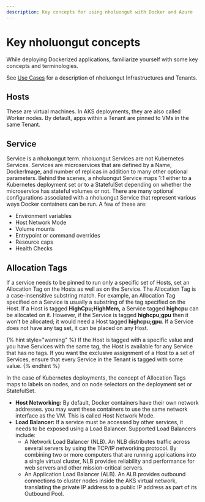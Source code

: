```yaml
---
description: Key concepts for using nholuongut with Docker and Azure
---
```


# Key nholuongut concepts

While deploying Dockerized applications, familiarize yourself with some key concepts and terminologies.

See [Use Cases](../use-cases/) for a description of nholuongut Infrastructures and Tenants.

## Hosts

These are virtual machines. In AKS deployments, they are also called Worker nodes. By default, apps within a Tenant are pinned to VMs in the same Tenant.&#x20;

## Service

Service is a nholuongut term. nholuongut Services are not Kubernetes Services. Services are microservices that are defined by a Name, DockerImage, and number of replicas in addition to many other optional parameters. Behind the scenes, a nholuongut Service maps 1:1 either to a Kubernetes deployment set or to a StatefulSet depending on whether the microservice has stateful volumes or not. There are many optional configurations associated with a nholuongut Service that represent various ways Docker containers can be run. A few of these are:

* Environment variables&#x20;
* Host Network Mode&#x20;
* Volume mounts&#x20;
* Entrypoint or command overrides&#x20;
* Resource caps&#x20;
* Health Checks

## Allocation Tags

If a service needs to be pinned to run only a specific set of Hosts, set an Allocation Tag on the Hosts as well as on the Service. The Allocation Tag is a case-insensitive substring match. For example, an Allocation Tag specified on a Service is usually a substring of the tag specified on the Host. If a Host is tagged **HighCpu;HighMem,** a Service tagged **highcpu** can be allocated on it. However, if the Service is tagged **highcpu;gpu** then it won't be allocated; it would need a Host tagged **highcpu;gpu**_._ If a Service does not have any tag set, it can be placed on any Host.

{% hint style="warning" %}
If the Host is tagged with a specific value and you have Services with the same tag, the Host is available for any Service that has no tags. If you want the exclusive assignment of a Host to a set of Services, ensure that every Service in the Tenant is tagged with some value.
{% endhint %}

In the case of Kubernetes deployments, the concept of Allocation Tags maps to labels on nodes, and on node selectors on the deployment set or StatefulSet.

* **Host Networking:** By default, Docker containers have their own network addresses. you may want these containers to use the same network interface as the VM. This is called Host Network Mode.
* **Load Balancer:** If a service must be accessed by other services, it needs to be exposed using a Load Balancer. Supported Load Balancers include:&#x20;
  * A Network Load Balancer (NLB). An NLB distributes traffic across several servers by using the TCP/IP networking protocol. By combining two or more computers that are running applications into a single virtual cluster, NLB provides reliability and performance for web servers and other mission-critical servers.
  * An Application Load Balancer (ALB). An ALB provides outbound connections to cluster nodes inside the AKS virtual network, translating the private IP address to a public IP address as part of its Outbound Pool.
